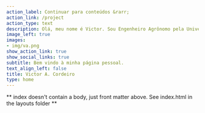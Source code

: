 ```yaml
---
action_label: Continuar para conteúdos &rarr;
action_link: /project
action_type: text
description: Olá, meu nome é Victor. Sou Engenheiro Agrônomo pela Universidade Federal de São João del-Rei (UFSJ) e, atualmente, mestrando em Ciências Florestais pela Universidade de Brasília (UnB). Essa é uma página pessoal com objetivo de compartilhar conhecimento relacionado à Estatística, ao Sensoriamento Remoto, ao Manejo Florestal, e outros assuntos em comum. Seja muito bem-vindo(a). Caso curta o conteúdo, compartilhe com os amigos.
image_left: true
images:
- img/va.png
show_action_link: true
show_social_links: true
subtitle: Bem vindo à minha página pessoal.
text_align_left: false
title: Victor A. Cordeiro
type: home
---
```


** index doesn't contain a body, just front matter above.
See index.html in the layouts folder **
